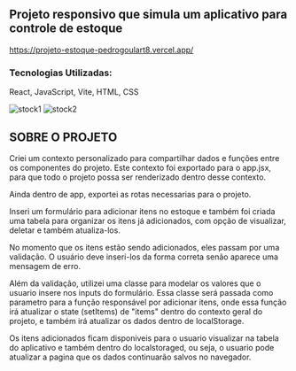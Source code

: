 ## Projeto responsivo que simula um aplicativo para controle de estoque

https://projeto-estoque-pedrogoulart8.vercel.app/

### Tecnologias Utilizadas:
React, JavaScript, Vite, HTML, CSS

![stock1](https://github.com/pedrogoulart8/projeto-estoque/assets/116767490/d4155999-4c2f-467b-9ec6-ff0a9525e161)
![stock2](https://github.com/pedrogoulart8/projeto-estoque/assets/116767490/42edd092-c00e-4039-ba7e-e3b93a9db78c)

## SOBRE O PROJETO
Criei um contexto personalizado para compartilhar dados e funções entre os componentes do projeto. Este contexto foi exportado para o app.jsx, para que todo o projeto possa ser renderizado dentro desse contexto.

Ainda dentro de app, exportei as rotas necessarias para o projeto.

Inseri um formulário para adicionar itens no estoque e também foi criada uma tabela para organizar os itens já adicionados, com opção de visualizar, deletar e também atualiza-los.

No momento que os itens estão sendo adicionados, eles passam por uma validação. O usuário deve inseri-los da forma correta senão aparece uma mensagem de erro.

Além da validação, utilizei uma classe para modelar os valores que o usuario insere nos inputs do formulário. Essa classe será passada como parametro para a função responsável por adicionar itens, onde essa função irá atualizar o state (setItems) de "items" dentro do contexto geral do projeto, e também irá atualizar os dados dentro de localStorage.

Os itens adicionados ficam disponiveis para o usuario visualizar na tabela do aplicativo e também dentro do localstoraged, ou seja, o usuario pode atualizar a pagina que os dados continuarão salvos no navegador.
